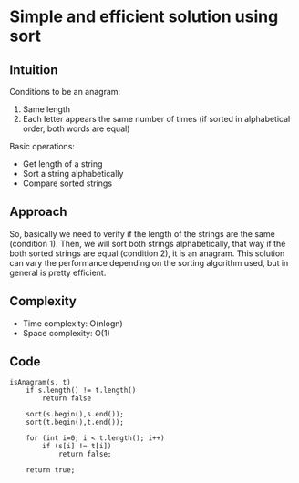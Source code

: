 # Simple and efficient solution using sort

## Intuition
Conditions to be an anagram:
1. Same length
2. Each letter appears the same number of times (if sorted in alphabetical order, both words are equal)

Basic operations:
- Get length of a string
- Sort a string alphabetically
- Compare sorted strings

## Approach
So, basically we need to verify if the length of the strings are the same (condition 1). Then, we will sort both strings alphabetically, that way if the both sorted strings are equal (condition 2), it is an anagram. This solution can vary the performance depending on the sorting algorithm used, but in general is pretty efficient.

## Complexity
- Time complexity: O(nlogn)
- Space complexity: O(1)

## Code

```
isAnagram(s, t)
    if s.length() != t.length()
        return false
    
    sort(s.begin(),s.end());
    sort(t.begin(),t.end());

    for (int i=0; i < t.length(); i++)
        if (s[i] != t[i])
            return false;

    return true;
```
